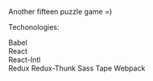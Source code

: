 Another fifteen puzzle game =)

Techonologies:

Babel\
React\
React-Intl\
Redux
Redux-Thunk
Sass
Tape
Webpack

